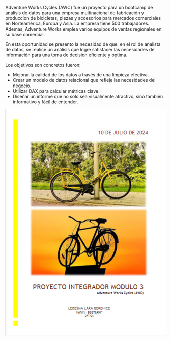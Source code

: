 Adventure Works Cycles (AWC)  fue un proyecto  para un bootcamp de analisis de datos para una empresa multinacional de fabricación y produccion de bicicletas, piezas y accesorios para mercados comerciales en Norteamérica, Europa y Asia. La empresa tiene 500 trabajadores. Además, Adventure Works emplea varios equipos de ventas regionales en su base comercial.

En esta oportunidad se presento  la necesidad de que, en el rol de analista de datos, se realice un análisis que logre satisfacer las necesidades de información para una toma de decision eficiente y óptima.

Los objetivos son concretos fueron:

- Mejorar la calidad de los datos a través de una limpieza efectiva.
- Crear un modelo de datos relacional que refleje las necesidades del negocio.
- Utilizar DAX para calcular métricas clave.
- Diseñar un informe que no solo sea visualmente atractivo, sino también informativo y fácil de entender.

<div align="center">
  <img src="./Imagenes/Captura%20de%20pantalla%202024-11-03%20180859.png" alt="Descripción de la imagen" width="800" />
</div>
